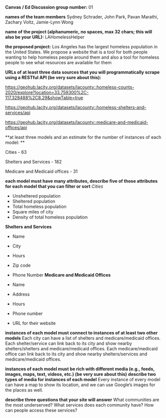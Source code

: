 **Canvas / Ed Discussion group number:** 01  

**names of the team members** Sydney Schrader, John Park, Pavan Marathi, Zachary Voltz, Jamie-Lynn Wong  

**name of the project (alphanumeric, no spaces, max 32 chars; this will also be your URL):** LAHomelessHelper  

**the proposed project:** Los Angeles has the largest homeless population in the United States. We propose a website that is a tool for both  people wanting to help homeless people around them and also a tool for homeless people to see what resources are available for them   

**URLs of at least three data sources that you will programmatically scrape using a RESTful API (be very sure about this):**

https://geohub.lacity.org/datasets/lacounty::homeless-counts-2020/explore?location=33.759300%2C-117.328488%2C8.29&showTable=true

https://geohub.lacity.org/datasets/lacounty::homeless-shelters-and-services/api

https://geohub.lacity.org/datasets/lacounty::medicare-and-medicaid-offices/api  

**at least three models and an estimate for the number of instances of each model: **

Cities - 63

Shelters and Services - 182

Medicare and Medicaid offices - 31

**each model must have many attributes, describe five of those attributes for each model that you can filter or sort**
_Cities_
- Unsheltered population
- Sheltered population
- Total homeless population
- Square miles of city
- Density of total homeless population

**Shelters and Services**
- Name
- City
- Hours
- Zip code
- Phone Number
**Medicare and Medicaid Offices**

- Name
- Address
- Hours
- Phone number
- URL for their website

**instances of each model must connect to instances of at least two other models**
Each city can have a list of shelters and medicare/medicaid offices.
Each shelter/service can link back to its city and show nearby shelters/shelters and medicare/medicaid offices.
Each medicare/medicaid office can link back to its city and show nearby shelters/services and medicare/medicaid offices.

**instances of each model must be rich with different media (e.g., feeds, images, maps, text, videos, etc.) (be very sure about this)**
**describe two types of media for instances of each model**
Every instance of every model can have a map to show its location, and we can use Google’s images for the places as well.

**describe three questions that your site will answer**
What communities are the most underserved?
What services does each community have?
How can people access these services?


